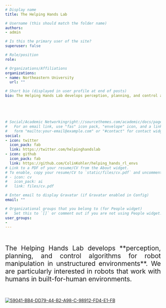 ```yaml
---
# Display name
title: The Helping Hands Lab

# Username (this should match the folder name)
authors:
- admin

# Is this the primary user of the site?
superuser: false

# Role/position
role: 

# Organizations/Affiliations
organizations:
- name: Northeastern University
  url: ""

# Short bio (displayed in user profile at end of posts)
bio: The Helping Hands Lab develops perception, planning, and control algorithms for robot manipulation in unstructured environments. We are particularly interested in robots that work with humans in built-for-human environments.





# Social/Academic Networkingright://sourcethemes.com/academic/docs/page-builder/#icons
#   For an email link, use "fas" icon pack, "envelope" icon, and a link in the
#   form "mailto:your-email@example.com" or "#contact" for contact widget.
social:
- icon: twitter
  icon_pack: fab
  link: https://twitter.com/helpinghandslab
- icon: github
  icon_pack: fab
  link: https://github.com/ColinKohler/helping_hands_rl_envs
# Link to a PDF of your resume/CV from the About widget.
# To enable, copy your resume/CV to `static/files/cv.pdf` and uncomment the lines below.
# - icon: cv
#   icon_pack: ai
#   link: files/cv.pdf

# Enter email to display Gravatar (if Gravatar enabled in Config)
email: ""

# Organizational groups that you belong to (for People widget)
#   Set this to `[]` or comment out if you are not using People widget.
user_groups:
- 
---
```

<br>
<br>
<span style="font-size:1.5em;">
<div style="text-align: justify"> 
The Helping Hands Lab develops **perception, planning, and control algorithms for robot manipulation in unstructured environments**. We are particularly interested in robots that work with humans in built-for-human environments.
</div>
</span>
<br>
<br>


<a href="https://ibb.co/G3Jvz5m"><img src="https://i.ibb.co/0VXjHG5/59041-BB4-DD79-44-B2-A98-C-98912-FD4-E1-FB.jpg" alt="59041-BB4-DD79-44-B2-A98-C-98912-FD4-E1-FB" border="0"></a><br />